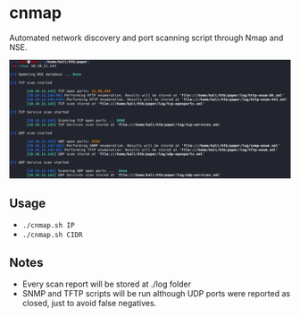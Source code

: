 # cnmap
Automated network discovery and port scanning script through Nmap and NSE.

![alt text](https://github.com/cheshireca7/cnmap/blob/master/images/cnmap.png?raw=true)

## Usage
- `./cnmap.sh IP`
- `./cnmap.sh CIDR`

## Notes
- Every scan report will be stored at ./log folder
- SNMP and TFTP scripts will be run although UDP ports were reported as closed, just to avoid false negatives.
